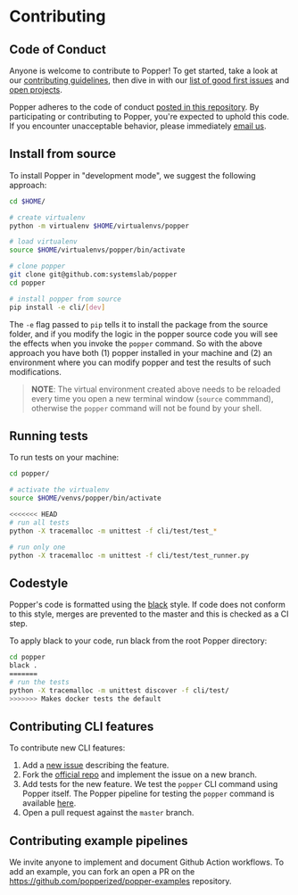 # Contributing

## Code of Conduct

Anyone is welcome to contribute to Popper! To get started, take a look 
at our [contributing guidelines](CONTRIBUTING.md), then dive in with 
our [list of good first 
issues](https://github.com/systemslab/popper/issues?utf8=%E2%9C%93&q=is%3Aissue+label%3A%22good+first+issue%22+is%3Aopen) 
and [open projects](https://github.com/systemslab/popper/projects).

Popper adheres to the code of conduct [posted in this 
repository](CODE_OF_CONDUCT.md). By participating or contributing to 
Popper, you're expected to uphold this code. If you encounter 
unacceptable behavior, please immediately [email 
us](mailto:ivo@cs.ucsc.edu).

## Install from source

To install Popper in "development mode", we suggest the following 
approach:

```bash
cd $HOME/

# create virtualenv
python -m virtualenv $HOME/virtualenvs/popper

# load virtualenv
source $HOME/virtualenvs/popper/bin/activate

# clone popper
git clone git@github.com:systemslab/popper
cd popper

# install popper from source
pip install -e cli/[dev]
```

The `-e` flag passed to `pip` tells it to install the package from the 
source folder, and if you modify the logic in the popper source code 
you will see the effects when you invoke the `popper` command. So with 
the above approach you have both (1) popper installed in your machine 
and (2) an environment where you can modify popper and test the 
results of such modifications.

> **NOTE**: The virtual environment created above needs to be reloaded 
> every time you open a new terminal window (`source` commmand), 
> otherwise the `popper` command will not be found by your shell.

## Running tests

To run tests on your machine:

```bash
cd popper/

# activate the virtualenv
source $HOME/venvs/popper/bin/activate

<<<<<<< HEAD
# run all tests
python -X tracemalloc -m unittest -f cli/test/test_*

# run only one
python -X tracemalloc -m unittest -f cli/test/test_runner.py
```

## Codestyle

Popper's code is formatted using the [black](https://github.com/psf/black) style. If code does not conform to this style, merges are prevented to the master and this is checked as a CI step.

To apply black to your code, run black from the root Popper directory:

```bash
cd popper
black .
=======
# run the tests
python -X tracemalloc -m unittest discover -f cli/test/
>>>>>>> Makes docker tests the default
```

## Contributing CLI features

To contribute new CLI features:

 1. Add a [new issue][ghnew] describing the feature.
 2. Fork the [official repo][poppergh] and implement the issue on a 
    new branch.
 3. Add tests for the new feature. We test the `popper` CLI command 
    using Popper itself. The Popper pipeline for testing the `popper` 
    command is available 
    [here](https://github.com/systemslab/popper/blob/master/ci/).
 4. Open a pull request against the `master` branch.

## Contributing example pipelines

We invite anyone to implement and document Github Action workflows. To 
add an example, you can fork an open a PR on the 
<https://github.com/popperized/popper-examples> repository.

[ghnew]: https://github.com/systemslab/popper/issues/new
[poppergh]: https://github.com/systemslab/popper
